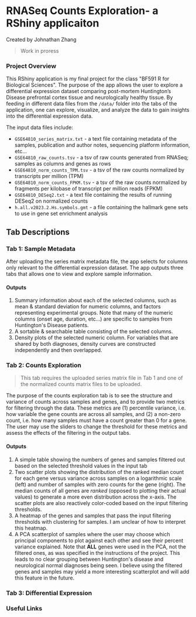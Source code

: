 # RNASeq Counts Exploration- a RShiny applicaiton
Created by Johnathan Zhang

> Work in proress

### Project Overview
This RShiny application is my final project for the class "BF591 R for Biological Sciences". The purpose of the app allows the user to explore a differential expression dataset comparing post-mortem Huntington’s Disease prefrontal cortex tissue and neurologically healthy tissue. By feeding in different data files from the `/data/` folder into the tabs of the application, one can explore, visualize, and analyze the data to gain insights into the differential expression data.

The input data files include:
- `GSE64810_series_matrix.txt` - a text file containing metadata of the samples, publication and author notes, sequencing platform information, etc...
- `GSE64810_raw_counts.tsv` - a tsv of raw counts generated from RNASeq; samples as columns and genes as rows
- `GSE64810_norm_counts_TPM.tsv` - a tsv of the raw counts normalized by transcripts per million (TPM)
- `GSE64810_norm_counts_FPKM.tsv` - a tsv of the raw counts normalized by fragments per kilobase of transcript per million reads (FPKM)
- `GSE64810_DESeq2.txt` - a text file containing the results of running DESeq2 on normalized counts
- `h.all.v2023.2.Hs.symbols.gmt` - a file containing the hallmark gene sets to use in gene set enrichment analysis

## Tab Descriptions
### Tab 1: Sample Metadata
After uploading the series matrix metadata file, the app selects for columns only relevant to the differential expression dataset. The app outputs three tabs that allows one to view and explore sample information.

#### Outputs
1) Summary information about each of the selected columns, such as mean & standard deviation for numeric columns, and factors representing experimental groups. Note that many of the numeric columns (onset age, duration, etc...) are specific to samples from Huntington's Disease patients.
2) A sortable & searchable table consisting of the selected columns.
3) Density plots of the selected numeric column. For variables that are shared by both diagnoses, density curves are constructed independently and then overlapped.

### Tab 2: Counts Exploration
> This tab requires the uploaded series matrix file in Tab 1 and one of the normalized counts matrix files to be uploaded. 

The purpose of the counts exploration tab is to see the structure and variance of counts across samples and genes, and to provide two metrics for filtering through the data. These metrics are (1) percentile variance, i.e. how variable the gene counts are across all samples, and (2) a non-zero count, i.e. how many samples must have a count greater than 0 for a gene. The user may use the sliders to change the threshold for these metrics and assess the effects of the filtering in the output tabs. 

#### Outputs
1) A simple table showing the numbers of genes and samples filtered out based on the selected threshold values in the input tab
2) Two scatter plots showing the distribution of the ranked median count for each gene versus variance across samples on a logarithmic scale (left) and number of samples with zero counts for the gene (right). The median counts of all genes are *ranked* (opposed to plotting their actual values) to generate a more even distribution across the x-axis. The scatter plots are also reactively color-coded based on the input filtering thresholds.
3) A heatmap of the genes and samples that pass the input filtering thresholds with clustering for samples. I am unclear of how to interpret this heatmap.
4) A PCA scatterplot of samples where the user may choose which principal components to plot against each other and see their percent variance explained. Note that **ALL** genes were used in the PCA, not the filtered ones, as was specified in the instructions of the project. This leads to no clear grouping between Huntington's disease and neurological normal diagnoses being seen. I believe using the filtered genes and samples may yield a more interesting scatterplot and will add this feature in the future.

### Tab 3: Differential Expression

### Useful Links
